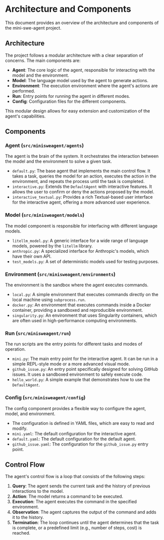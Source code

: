# Architecture and Components

This document provides an overview of the architecture and components of the mini-swe-agent project.

## Architecture

The project follows a modular architecture with a clear separation of concerns. The main components are:

-   **Agent**: The core logic of the agent, responsible for interacting with the model and the environment.
-   **Model**: The language model used by the agent to generate actions.
-   **Environment**: The execution environment where the agent's actions are performed.
-   **Run**: Entry points for running the agent in different modes.
-   **Config**: Configuration files for the different components.

This modular design allows for easy extension and customization of the agent's capabilities.

## Components

### Agent (`src/minisweagent/agents`)

The agent is the brain of the system. It orchestrates the interaction between the model and the environment to solve a given task.

-   `default.py`: The base agent that implements the main control flow. It takes a task, queries the model for an action, executes the action in the environment, and repeats the process until the task is completed.
-   `interactive.py`: Extends the `DefaultAgent` with interactive features. It allows the user to confirm or deny the actions proposed by the model.
-   `interactive_textual.py`: Provides a rich Textual-based user interface for the interactive agent, offering a more advanced user experience.

### Model (`src/minisweagent/models`)

The model component is responsible for interfacing with different language models.

-   `litellm_model.py`: A generic interface for a wide range of language models, powered by the `litellm` library.
-   `anthropic.py`: A specialized interface for Anthropic's models, which have their own API.
-   `test_models.py`: A set of deterministic models used for testing purposes.

### Environment (`src/minisweagent/environments`)

The environment is the sandbox where the agent executes commands.

-   `local.py`: A simple environment that executes commands directly on the local machine using `subprocess.run`.
-   `docker.py`: An environment that executes commands inside a Docker container, providing a sandboxed and reproducible environment.
-   `singularity.py`: An environment that uses Singularity containers, which are often used in high-performance computing environments.

### Run (`src/minisweagent/run`)

The run scripts are the entry points for different tasks and modes of operation.

-   `mini.py`: The main entry point for the interactive agent. It can be run in a simple REPL-style mode or a more advanced visual mode.
-   `github_issue.py`: An entry point specifically designed for solving GitHub issues. It uses a sandboxed environment to safely execute code.
-   `hello_world.py`: A simple example that demonstrates how to use the `DefaultAgent`.

### Config (`src/minisweagent/config`)

The config component provides a flexible way to configure the agent, model, and environment.

-   The configuration is defined in YAML files, which are easy to read and modify.
-   `mini.yaml`: The default configuration for the interactive agent.
-   `default.yaml`: The default configuration for the default agent.
-   `github_issue.yaml`: The configuration for the `github_issue.py` entry point.

## Control Flow

The agent's control flow is a loop that consists of the following steps:

1.  **Query**: The agent sends the current task and the history of previous interactions to the model.
2.  **Action**: The model returns a command to be executed.
3.  **Execution**: The agent executes the command in the specified environment.
4.  **Observation**: The agent captures the output of the command and adds it to the history.
5.  **Termination**: The loop continues until the agent determines that the task is complete, or a predefined limit (e.g., number of steps, cost) is reached.

